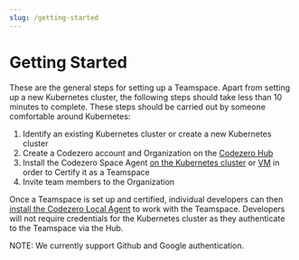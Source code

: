 ```yaml
---
slug: /getting-started
---
```


# Getting Started

These are the general steps for setting up a Teamspace. Apart from setting up a new Kubernetes cluster, the following steps should take less than 10 minutes to complete. These steps should be carried out by someone comfortable around Kubernetes:

1. Identify an existing Kubernetes cluster or create a new Kubernetes cluster
1. Create a Codezero account and Organization on the [Codezero Hub](https://hub.codezero.io/)
1. Install the Codezero Space Agent [on the Kubernetes cluster](./teamspace-setup.md) or [VM](./spaceagent-vm.md) in order to Certify it as a Teamspace
1. Invite team members to the Organization

Once a Teamspace is set up and certified, individual developers can then [install the Codezero Local Agent](./installation.md) to work with the Teamspace. Developers will not require credentials for the Kubernetes cluster as they authenticate to the Teamspace via the Hub.

NOTE: We currently support Github and Google authentication.
